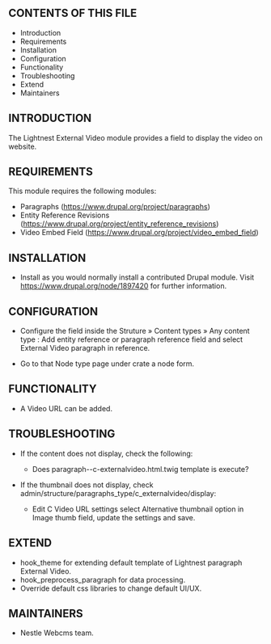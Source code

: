 CONTENTS OF THIS FILE
---------------------

 * Introduction
 * Requirements
 * Installation
 * Configuration
 * Functionality
 * Troubleshooting
 * Extend
 * Maintainers

INTRODUCTION
------------

The Lightnest External Video module provides a field to display the video on website.

REQUIREMENTS
------------

This module requires the following modules:

 * Paragraphs (https://www.drupal.org/project/paragraphs)
 *  Entity Reference Revisions (https://www.drupal.org/project/entity_reference_revisions)
 * Video Embed Field (https://www.drupal.org/project/video_embed_field)

INSTALLATION
------------

* Install as you would normally install a contributed Drupal module. Visit
   https://www.drupal.org/node/1897420 for further information.


CONFIGURATION
-------------

* Configure the field inside the Struture » Content types » Any content type : Add entity reference or paragraph reference field and select External Video paragraph in reference.

* Go to that Node type page under crate a node form.

FUNCTIONALITY
-------------

* A Video URL can be added.

TROUBLESHOOTING
---------------

 * If the content does not display, check the following:

   - Does paragraph--c-externalvideo.html.twig template is execute?
   
 * If the thumbnail does not display, check admin/structure/paragraphs_type/c_externalvideo/display:

   - Edit C Video URL settings select Alternative thumbnail option in Image
   thumb field, update the settings and save.    

EXTEND
------

 * hook_theme for extending default template of Lightnest paragraph External Video.
 * hook_preprocess_paragraph for data processing.
 * Override default css libraries to change default UI/UX.


MAINTAINERS
-----------

* Nestle Webcms team.